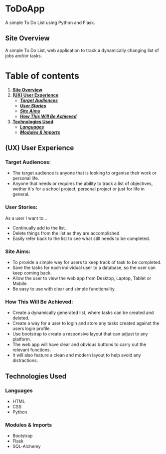# ToDoApp
A simple To Do List using Python and Flask.


## **Site Overview**
A simple To Do List, web application to track a dynamically changing list of jobs and/or tasks.


# Table of contents 
1. [**Site Overview**](#site-overview)
1. [**(UX) User Experience**](#ux-user-experience)
    * [***Target Audiences***](#target-audiences)
    * [***User Stories***](#user-stories)
    * [***Site Aims***](#site-aims)
    * [***How This Will Be Achieved***](#how-is-this-will-be-achieved)
1. [**Technologies Used**](#technologies-used)
    * [***Languages***](#languages)
    * [***Modules & Imports***](#modules--imports)


## **(UX) User Experience**
### **Target Audiences:**
* The target audience is anyone that is looking to organise their work or personal life.
* Anyone that needs or requires the ability to track a list of objectives, wether it's for a school project, personal project or just for life in general.

### **User Stories:**
As a user I want to...
* Continually add to the list.
* Delete things from the list as they are accomplished.
* Easily refer back to the list to see what still needs to be completed.

### **Site Aims:**
* To provide a simple way for users to keep track of task to be completed.
* Save the tasks for each individual user to a database, so the user can keep coming back.
* Allow the user to view the web app from Desktop, Laptop, Tablet or Mobile.
* Be easy to use with clear and simple functionality.

### **How This Will Be Achieved:**
* Create a dynamically generated list, where tasks can be created and deleted.
* Create a way for a user to login and store any tasks created against the users login profile.
* Use bootstrap to create a responsive layout that can adjust to any platform.
* The web app will have clear and obvious buttons to carry out the relevant functions.
* It will also feature a clean and modern layout to help avoid any distractions.

## **Technologies Used**
### **Languages**
* HTML
* CSS
* Python
### **Modules & Imports**
* Bootstrap
* Flask
* SQL-Alchemy

 